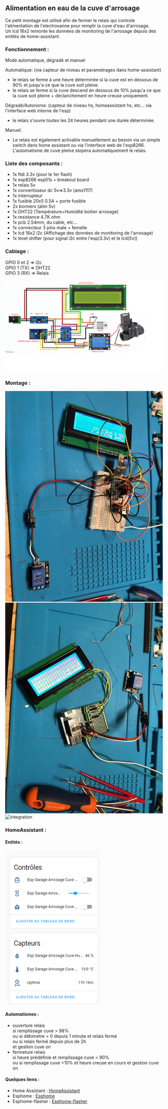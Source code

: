 ## Alimentation en eau de la cuve d'arrosage

Ce petit montage est utilisé afin de fermer le relais qui controle l'alimentation de l'electrovanne pour remplir la cuve d'eau d'arrosage.  
Un lcd 16x2 remonte les données de monitoring de l'arrosage depuis des entités de home-assistant.

### Fonctionnement :

Mode automatique, dégradé et manuel

Automatique: (via capteur de niveau et parametrages dans home-assistant) 
 - le relais se ferme à une heure déterminée si la cuve est en dessous de 90% et jusqu'a ce que la cuve soit pleine. 
 - le relais se ferme si la cuve descend en dessous de 10% jusqu'a ce que la cuve soit pleine + déclanchement en heure creuse uniquement. 

Dégradé/Autonome: (capteur de niveau hs, homeassistant hs, etc... via l'interface web interne de l'esp)   
 - le relais s'ouvre toutes les 24 heures pendant une durée déterminée.

Manuel:  
 - Le relais est également activable manuellement au besoin via un simple switch dans home assistant ou via l'interface web de l'esp8266.
 L'automatisme de cuve pleine stopera automatiquement le relais. 

### Liste des composants :

- 1x ftdi 3.3v (pour le 1er flash)
- 1x esp8266 esp01s + breakout board
- 1x relais 5v
- 1x convertisseur dc 5v=>3.3v (ams1117)
- 1x interrupteur
- 1x fusible 20x5 0.5A + porte fusible
- 2x borniers (alim 5v)
- 1x DHT22 (Température+Humidité boitier arrosage) 
- 1x resistance 4.7K ohm
- 1x pcb 2.54mm, du cable, etc...
- 1x connecteur 3 pins male + femelle
- 1x lcd 16x2 i2c (Affichage des données de monitoring de l'arrosage)
- 1x level shifter (pour signal i2c entre l'esp(3.3v) et le lcd(5v))

### Cablage :

GPIO 0 et 2 => i2c  
GPIO 1 (TX) => DHT22  
GPIO 3 (RX) => Relais  

![links](https://github.com/NicoDupont/esp_remplissage_cuve/blob/main/img/shema.png?raw=true)

### Montage :

![prototype](https://github.com/NicoDupont/esp_remplissage_cuve/blob/main/img/proto.jpg?raw=true)
![final](https://github.com/NicoDupont/esp_remplissage_cuve/blob/main/img/pcbok.jpg?raw=true)
![integration](https://github.com/NicoDupont/esp_remplissage_cuve/blob/main/img/pcbbox.jpg?raw=true)


### HomeAssistant :

#### Entités :

![links](https://github.com/NicoDupont/esp_remplissage_cuve/blob/main/img/entite.png?raw=true)

#### Automatismes :

 - ouverture relais   
  si remplissage cuve > 98%    
  ou  si débimetre = 0 depuis 1 minute et relais fermé  
  ou  si relais fermé depuis plus de 2h  
  et gestion cuve on
 - fermeture relais   
  si heure prédéfinie et remplissage cuve < 90%  
  ou si remplissage cuve <10% et heure creuse en cours
  et gestion cuve on

#### Quelques liens :
- Home Assistant : [HomeAssistant](https://www.home-assistant.io/) 
- Esphome : [Esphome](https://esphome.io/index.html) 
- Esphome-flasher : [Esphome-flasher](https://github.com/esphome/esphome-flasher/releases)
    






